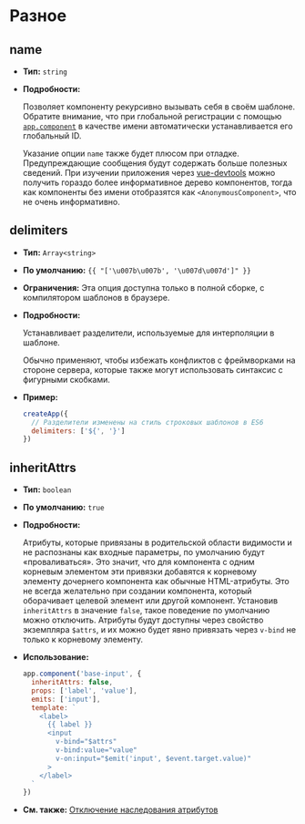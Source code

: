 # Разное

## name

- **Тип:** `string`

- **Подробности:**

  Позволяет компоненту рекурсивно вызывать себя в своём шаблоне. Обратите внимание, что при глобальной регистрации с помощью [`app.component`](application-api.md#component) в качестве имени автоматически устанавливается его глобальный ID.

  Указание опции `name` также будет плюсом при отладке. Предупреждающие сообщения будут содержать больше полезных сведений. При изучении приложения через [vue-devtools](https://github.com/vuejs/vue-devtools) можно получить гораздо более информативное дерево компонентов, тогда как компоненты без имени отобразятся как `<AnonymousComponent>`, что не очень информативно.

## delimiters

- **Тип:** `Array<string>`

- **По умолчанию:** `{{ "['\u007b\u007b', '\u007d\u007d']" }}` 

- **Ограничения:** Эта опция доступна только в полной сборке, с компилятором шаблонов в браузере.

- **Подробности:**

  Устанавливает разделители, используемые для интерполяции в шаблоне.

  Обычно применяют, чтобы избежать конфликтов с фреймворками на стороне сервера, которые также могут использовать синтаксис с фигурными скобками.

- **Пример:**

  ```js
  createApp({
    // Разделители изменены на стиль строковых шаблонов в ES6
    delimiters: ['${', '}']
  })
  ```

## inheritAttrs

- **Тип:** `boolean`

- **По умолчанию:** `true`

- **Подробности:**

  Атрибуты, которые привязаны в родительской области видимости и не распознаны как входные параметры, по умолчанию будут «проваливаться». Это значит, что для компонента с одним корневым элементом эти привязки добавятся к корневому элементу дочернего компонента как обычные HTML-атрибуты. Это не всегда желательно при создании компонента, который оборачивает целевой элемент или другой компонент. Установив `inheritAttrs` в значение `false`, такое поведение по умолчанию можно отключить. Атрибуты будут доступны через свойство экземпляра `$attrs`, и их можно будет явно привязать через `v-bind` не только к корневому элементу.

- **Использование:**

  ```js
  app.component('base-input', {
    inheritAttrs: false,
    props: ['label', 'value'],
    emits: ['input'],
    template: `
      <label>
        {{ label }}
        <input
          v-bind="$attrs"
          v-bind:value="value"
          v-on:input="$emit('input', $event.target.value)"
        >
      </label>
    `
  })
  ```

- **См. также:** [Отключение наследования атрибутов](../guide/component-attrs.md#отключение-наследования-атрибутов)
